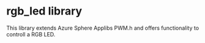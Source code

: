 # rgb_led library

This library extends Azure Sphere Applibs PWM.h and offers functionality to controll a RGB LED.
